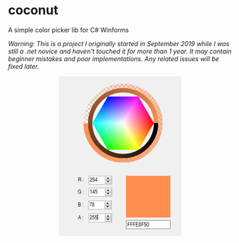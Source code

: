 # coconut
A simple color picker lib for C# Winforms

*Warning: This is a project I originally started in September 2019 while I was still a .net novice and haven't touched it for more than 1 year. It may contain beginner mistakes and poor implementations. Any related issues will be fixed later.*

<p align="center">
    <img width="276" src="README_Resources/controls-presentation.png" alt="ui presentation"></img>        
</p>